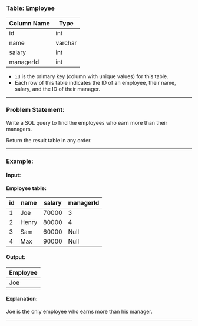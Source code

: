 ### Table: Employee

| Column Name | Type    |
|-------------|---------|
| id          | int     |
| name        | varchar |
| salary      | int     |
| managerId   | int     |

- `id` is the primary key (column with unique values) for this table.  
- Each row of this table indicates the ID of an employee, their name, salary, and the ID of their manager.  

---

### Problem Statement:
Write a SQL query to find the employees who earn more than their managers.

Return the result table in any order.

---

### Example:

#### Input:
**Employee table:**

| id | name  | salary | managerId |
|----|-------|--------|-----------|
| 1  | Joe   | 70000  | 3         |
| 2  | Henry | 80000  | 4         |
| 3  | Sam   | 60000  | Null      |
| 4  | Max   | 90000  | Null      |

#### Output:
| Employee |
|----------|
| Joe      |

#### Explanation:
Joe is the only employee who earns more than his manager.

---
